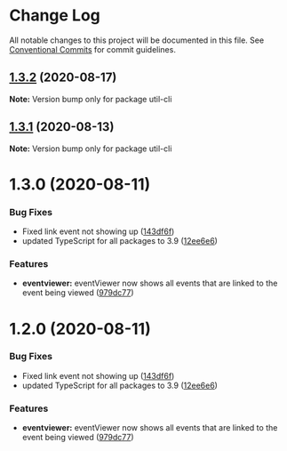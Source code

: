 # Change Log

All notable changes to this project will be documented in this file.
See [Conventional Commits](https://conventionalcommits.org) for commit guidelines.

## [1.3.2](http://github.com//cap-md089/capunit-com-v6/compare/util-cli@1.3.0...util-cli@1.3.2) (2020-08-17)

**Note:** Version bump only for package util-cli





## [1.3.1](http://github.com//cap-md089/capunit-com-v6/compare/util-cli@1.3.0...util-cli@1.3.1) (2020-08-13)

**Note:** Version bump only for package util-cli





# 1.3.0 (2020-08-11)


### Bug Fixes

* Fixed link event not showing up ([143df6f](http://github.com//cap-md089/capunit-com-v6/commit/143df6f6daaf7975fff3e58c68c888a226d8b31a))
* updated TypeScript for all packages to 3.9 ([12ee6e6](http://github.com//cap-md089/capunit-com-v6/commit/12ee6e67d9669d73d849791cf22637357dd4ae30))


### Features

* **eventviewer:** eventViewer now shows all events that are linked to the event being viewed ([979dc77](http://github.com//cap-md089/capunit-com-v6/commit/979dc771ed2b4ce4c652536ea589c0c1de64d3ac))





# 1.2.0 (2020-08-11)


### Bug Fixes

* Fixed link event not showing up ([143df6f](http://github.com//cap-md089/capunit-com-v6/commit/143df6f6daaf7975fff3e58c68c888a226d8b31a))
* updated TypeScript for all packages to 3.9 ([12ee6e6](http://github.com//cap-md089/capunit-com-v6/commit/12ee6e67d9669d73d849791cf22637357dd4ae30))


### Features

* **eventviewer:** eventViewer now shows all events that are linked to the event being viewed ([979dc77](http://github.com//cap-md089/capunit-com-v6/commit/979dc771ed2b4ce4c652536ea589c0c1de64d3ac))
